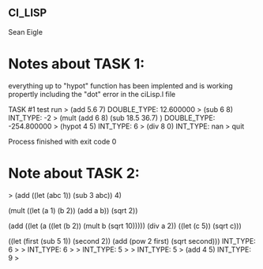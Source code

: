 ## CI_LISP
Sean Eigle
# Notes about TASK 1: 
everything up to "hypot" function has been implented and is working propertly including the "dot" error in the ciLisp.l file

TASK #1 test run
\> (add 5.6 7)
DOUBLE_TYPE: 12.600000
\> (sub 6 8)
INT_TYPE: -2
\> (mult (add 6 8) (sub 18.5 36.7) )
DOUBLE_TYPE: -254.800000
\> (hypot 4 5)
INT_TYPE: 6
\> (div 8 0)
INT_TYPE: nan
\> quit

Process finished with exit code 0

# Note about TASK 2:

\> (add ((let (abc 1)) (sub 3 abc)) 4)
 
(mult ((let (a 1) (b 2)) (add a b)) (sqrt 2))
 
(add ((let (a ((let (b 2)) (mult b (sqrt 10))))) (div a 2)) ((let (c 5)) (sqrt c)))

((let (first (sub 5 1)) (second 2)) (add (pow 2 first) (sqrt second)))
INT_TYPE: 6
\> 
\> INT_TYPE: 6
\> 
\> INT_TYPE: 5
\> 
\> INT_TYPE: 5
\> (add 4 5)
INT_TYPE: 9
\> 
